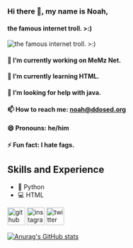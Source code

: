 ### Hi there 👋, my name is Noah,
#### the famous internet troll. >:)
![the famous internet troll. >:)](https://cdn.discordapp.com/attachments/837726150083477573/838020002715795476/tenor_3.gif)

#### 🔭 I’m currently working on MeMz Net.
#### 🌱 I’m currently learning HTML.
#### 🤔 I’m looking for help with java.
#### 📫 How to reach me: noah@ddosed.org
#### 😄 Pronouns: he/him
#### ⚡ Fun fact: I hate fags.

## Skills and Experience
* 📱 Python
* 💻 HTML



[<img src='https://cdn.jsdelivr.net/npm/simple-icons@3.0.1/icons/github.svg' alt='github' height='40'>](https://github.com/Gooniez)  [<img src='https://cdn.jsdelivr.net/npm/simple-icons@3.0.1/icons/instagram.svg' alt='instagram' height='40'>](https://www.instagram.com/disbuted/)  [<img src='https://cdn.jsdelivr.net/npm/simple-icons@3.0.1/icons/twitter.svg' alt='twitter' height='40'>](https://twitter.com/disbuted)  



[![Anurag's GitHub stats](https://github-readme-stats.vercel.app/api?username=gooniez)](https://github.com/gooniez/github-readme-stats)
